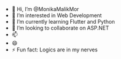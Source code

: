 - 👋 Hi, I’m @MonikaMalikMor
- 👀 I’m interested in Web Development
- 🌱 I’m currently learning Flutter and Python
- 💞️ I’m looking to collaborate on ASP.NET
- 📫 
- 😄 
- ⚡ Fun fact: Logics are in my nerves

<!---
MonikaMalikMor/MonikaMalikMor is a ✨ special ✨ repository because its `README.md` (this file) appears on your GitHub profile.
You can click the Preview link to take a look at your changes.
--->
